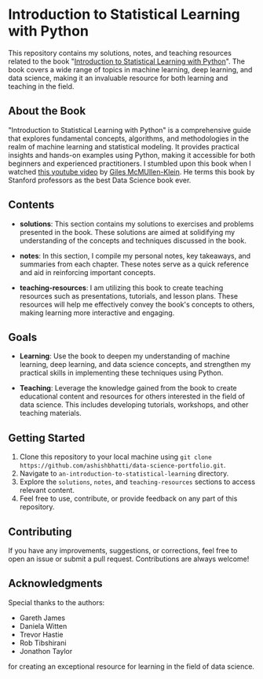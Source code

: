 # Introduction to Statistical Learning with Python

This repository contains my solutions, notes, and teaching resources related to the book "[Introduction to Statistical Learning with Python](https://www.statlearning.com/)". The book covers a wide range of topics in machine learning, deep learning, and data science, making it an invaluable resource for both learning and teaching in the field.

## About the Book

"Introduction to Statistical Learning with Python" is a comprehensive guide that explores fundamental concepts, algorithms, and methodologies in the realm of machine learning and statistical modeling. It provides practical insights and hands-on examples using Python, making it accessible for both beginners and experienced practitioners. I stumbled upon this book when I watched [this youtube video](https://youtu.be/yNYflGw6kJI?si=SfACLZpfKG_mC9Nh) by [Giles McMUllen-Klein](https://www.youtube.com/@gilesmcmullen). He terms this book by Stanford professors as the best Data Science book ever.

## Contents

- **solutions**: This section contains my solutions to exercises and problems presented in the book. These solutions are aimed at solidifying my understanding of the concepts and techniques discussed in the book.

- **notes**: In this section, I compile my personal notes, key takeaways, and summaries from each chapter. These notes serve as a quick reference and aid in reinforcing important concepts.

- **teaching-resources**: I am utilizing this book to create teaching resources such as presentations, tutorials, and lesson plans. These resources will help me effectively convey the book's concepts to others, making learning more interactive and engaging.

## Goals

- **Learning**: Use the book to deepen my understanding of machine learning, deep learning, and data science concepts, and strengthen my practical skills in implementing these techniques using Python.

- **Teaching**: Leverage the knowledge gained from the book to create educational content and resources for others interested in the field of data science. This includes developing tutorials, workshops, and other teaching materials.

## Getting Started

1. Clone this repository to your local machine using `git clone https://github.com/ashishbhatti/data-science-portfolio.git`.
2. Navigate to `an-introduction-to-statistical-learning` directory.
2. Explore the `solutions`, `notes`, and `teaching-resources` sections to access relevant content.
3. Feel free to use, contribute, or provide feedback on any part of this repository.

## Contributing

If you have any improvements, suggestions, or corrections, feel free to open an issue or submit a pull request. Contributions are always welcome!

## Acknowledgments

Special thanks to the authors:
- Gareth James
- Daniela Witten
- Trevor Hastie
- Rob Tibshirani
- Jonathon Taylor 

for creating an exceptional resource for learning in the field of data science.
